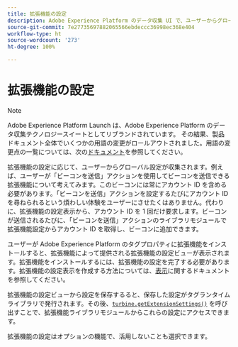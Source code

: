 ```yaml
---
title: 拡張機能の設定
description: Adobe Experience Platform のデータ収集 UI で、ユーザーからグローバル設定を収集するようにタグ拡張を設定する方法について説明します。
source-git-commit: 7e27735697882065566ebdeccc36998ec368e404
workflow-type: ht
source-wordcount: '273'
ht-degree: 100%

---
```


# 拡張機能の設定

>[!NOTE]
>
>Adobe Experience Platform Launch は、Adobe Experience Platform のデータ収集テクノロジースイートとしてリブランドされています。 その結果、製品ドキュメント全体でいくつかの用語の変更がロールアウトされました。用語の変更点の一覧については、次の[ドキュメント](../term-updates.md)を参照してください。

拡張機能の設定に応じて、ユーザーからグローバル設定が収集されます。例えば、ユーザーが「ビーコンを送信」アクションを使用してビーコンを送信できる拡張機能について考えてみます。このビーコンには常にアカウント ID を含める必要があります。「ビーコンを送信」アクションを設定するたびにアカウント ID を尋ねられるという煩わしい体験をユーザーにさせたくはありません。代わりに、拡張機能の設定表示から、アカウント ID を 1 回だけ要求します。ビーコンが送信されるたびに、「ビーコンを送信」アクションのライブラリモジュールで拡張機能設定からアカウント ID を取得し、ビーコンに追加できます。

ユーザーが Adobe Experience Platform のタグプロパティに拡張機能をインストールすると、拡張機能によって提供される拡張機能の設定ビューが表示されます。拡張機能をインストールするには、拡張機能の設定を完了する必要があります。拡張機能の設定表示を作成する方法については、[表示](./web/views.md)に関するドキュメントを参照してください。

拡張機能の設定ビューから設定を保存するると、保存した設定がタグランタイムライブラリで発行されます。その後、[`turbine.getExtensionSettings()`](./turbine.md#get-extension-settings) を呼び出すことで、拡張機能ライブラリモジュールからこれらの設定にアクセスできます。

拡張機能の設定はオプションの機能で、活用しないことも選択できます。
